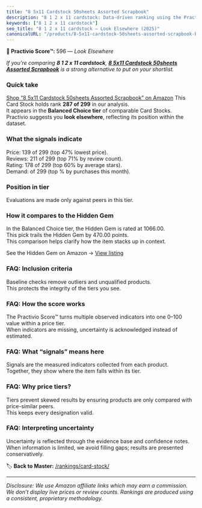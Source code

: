 ```yaml
---
title: "8 5x11 Cardstock 50sheets Assorted Scrapbook"
description: "8 1 2 x 11 cardstock: Data-driven ranking using the Practivio Score™. Positioned by quality, value, demand, findability, momentum."
keywords: ["8 1 2 x 11 cardstock"]
seo_title: "8 1 2 x 11 cardstock — Look Elsewhere (2025)"
canonicalURL: "/products/8-5x11-cardstock-50sheets-assorted-scrapbook-B0BZQBBDMZ/"
---
```


**🚫 Practivio Score™:** 596 — _Look Elsewhere_


*If you're comparing **8 1 2 x 11 cardstock**, **[8 5x11 Cardstock 50sheets Assorted Scrapbook](https://www.amazon.com/dp/B0BZQBBDMZ?tag=practivio-20)** is a strong alternative to put on your shortlist.*
### Quick take
[Shop “8 5x11 Cardstock 50sheets Assorted Scrapbook” on Amazon](https://www.amazon.com/dp/B0BZQBBDMZ?tag=practivio-20)
This Card Stock holds rank **287 of 299** in our analysis.  
It appears in the **Balanced Choice tier** of comparable Card Stocks.  
Practivio suggests you **look elsewhere**, reflecting its position within the dataset.

### What the signals indicate
Price: 139 of 299 (top 47% lowest price).  
Reviews: 211 of 299 (top 71% by review count).  
Rating: 178 of 299 (top 60% by average stars).  
Demand:  of 299 (top % by purchases this month).

### Position in tier
Evaluations are made only against peers in this tier.

### How it compares to the Hidden Gem
In the Balanced Choice tier, the Hidden Gem is rated at 1066.00.  
This pick trails the Hidden Gem by 470.00 points.  
This comparison helps clarify how the item stacks up in context.  

See the Hidden Gem on Amazon → [View listing](https://www.amazon.com/dp/B07QQ3L753?tag=practivio-20)

### FAQ: Inclusion criteria
Baseline checks remove outliers and unqualified products.  
This protects the integrity of the tiers you see.

### FAQ: How the score works
The Practivio Score™ turns multiple observed indicators into one 0–100 value within a price tier.  
When indicators are missing, uncertainty is acknowledged instead of estimated.

### FAQ: What “signals” means here
Signals are the measured indicators collected from each product.  
Together, they show where the item falls within its tier.

### FAQ: Why price tiers?
Tiers prevent skewed results by ensuring products are only compared with price-similar peers.  
This keeps every designation valid.

### FAQ: Interpreting uncertainty
Uncertainty is reflected through the evidence base and confidence notes.  
When information is limited, we avoid filling gaps; results are presented conservatively.


🏷️ **Back to Master:** [/rankings/card-stock/](/rankings/card-stock/)

---
_Disclosure: We use Amazon affiliate links which may earn a commission. We don’t display live prices or review counts. Rankings are produced using a consistent, proprietary methodology._

